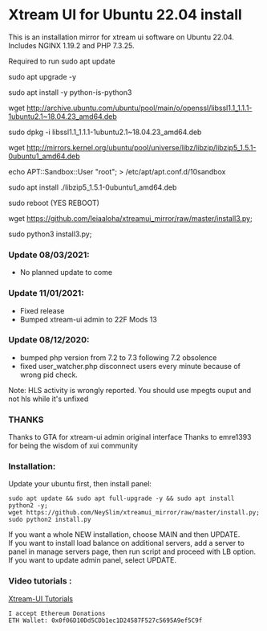 # Xtream UI for Ubuntu 22.04 install
This is an installation mirror for xtream ui software on Ubuntu 22.04.
Includes NGINX 1.19.2 and PHP 7.3.25.

Required to run
sudo apt update

sudo apt upgrade -y

sudo apt install  -y python-is-python3

wget http://archive.ubuntu.com/ubuntu/pool/main/o/openssl/libssl1.1_1.1.1-1ubuntu2.1~18.04.23_amd64.deb

sudo dpkg -i libssl1.1_1.1.1-1ubuntu2.1~18.04.23_amd64.deb

wget http://mirrors.kernel.org/ubuntu/pool/universe/libz/libzip/libzip5_1.5.1-0ubuntu1_amd64.deb

echo APT::Sandbox::User "root"; > /etc/apt/apt.conf.d/10sandbox

sudo apt install ./libzip5_1.5.1-0ubuntu1_amd64.deb

sudo reboot (YES REBOOT)

wget https://github.com/leiaaloha/xtreamui_mirror/raw/master/install3.py;

sudo python3 install3.py;

### Update 08/03/2021: ###
- No planned update to come


### Update 11/01/2021: ###
- Fixed release
- Bumped xtream-ui admin to 22F Mods 13


### Update 08/12/2020: ###
- bumped php version from 7.2 to 7.3 following 7.2 obsolence
- fixed user_watcher.php disconnect users every minute because of wrong pid check.

Note: HLS activity is wrongly reported. You should use mpegts ouput and not hls while it's unfixed

### THANKS ###

Thanks to GTA for xtream-ui admin original interface
Thanks to emre1393 for being the wisdom of xui community

### Installation: ###

Update your ubuntu first, then install panel:
``` 
sudo apt update && sudo apt full-upgrade -y && sudo apt install python2 -y;  
wget https://github.com/NeySlim/xtreamui_mirror/raw/master/install.py; 
sudo python2 install.py 
```
  
If you want a whole NEW installation, choose MAIN and then UPDATE.  
If you want to install load balance on additional servers, add a server to panel in manage servers page, then run script and proceed with LB option.  
If you want to update admin panel, select UPDATE.

### Video tutorials : ###

[Xtream-UI Tutorials](https://www.youtube.com/playlist?list=PLJB51brdC_w7dTDxi1MPqiuk3JH5U2ekn "Xtream-UI Tutorials")

```
I accept Ethereum Donations
ETH Wallet: 0x0f06D10Dd5CDb1ec1D24587F527c5695A9ef5C9f
```
